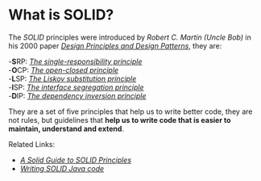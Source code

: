 # What is SOLID?
The *SOLID* principles were introduced by *Robert C. Martin (Uncle Bob)*  in his 2000 paper [*Design Principles and Design Patterns*](https://staff.cs.utu.fi/~jounsmed/doos_06/material/DesignPrinciplesAndPatterns.pdf), they are:

-**S**RP: [*The single-responsibility principle*](SRP.md)  
-**O**CP: [*The open-closed principle*](OCP.md)  
-**L**SP: [*The Liskov substitution principle*](LSP.md)  
-**I**SP: [*The interface segregation principle*](ISP.md)  
-**D**IP: [*The dependency inversion principle*](DIP.md)  

They are a set of five principles that help us to write better code, they are not rules, but guidelines that **help us to write code that is easier to maintain, understand and extend**.

Related Links:
- [*A Solid Guide to SOLID Principles*](https://www.baeldung.com/solid-principles)
- [*Writing SOLID Java code*](https://blogs.oracle.com/javamagazine/post/curly-braces-java-solid-design)